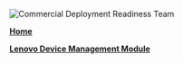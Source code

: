 ![Commercial Deployment Readiness Team](https://cdrt.github.io/mk_docs/img/cdrt.png)

[**Home**](/)

[**Lenovo Device Management Module**](ldmm/ldmm_top.md)
